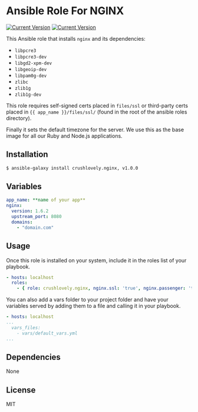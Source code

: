 # Ansible Role For NGINX

[![Current Version](https://img.shields.io/badge/Release-v1.0.0-brightgreen.svg?style=flat)](https://github.com/crushlovely/ansible-nginx/releases)
[![Current Version](http://img.shields.io/github/release/crushlovely/ansible-nginx.svg?style=flat)](https://github.com/crushlovely/ansible-nginx)

This Ansible role that installs `nginx` and its dependencies:

* `libpcre3`
* `libpcre3-dev`
* `libgd2-xpm-dev`
* `libgeoip-dev`
* `libpam0g-dev`
* `zlibc`
* `zlib1g`
* `zlib1g-dev`

This role requires self-signed certs placed in `files/ssl` or third-party certs placed in `{{ app_name }}/files/ssl/` (found in the root of the ansible roles directory).

Finally it sets the default timezone for the server.  We use this as the base image for all our Ruby and Node.js applications.

## Installation

``` bash
$ ansible-galaxy install crushlovely.nginx, v1.0.0
```

## Variables

``` yaml
app_name: **name of your app**
nginx:
  version: 1.6.2
  upstream_port: 8080
  domains:
    - "domain.com"
```

## Usage

Once this role is installed on your system, include it in the roles list of your playbook.

``` yaml
- hosts: localhost
  roles:
    - { role: crushlovely.nginx, nginx.ssl: 'true', nginx.passenger: 'true', nginx.custom: 'true' }
```
You can also add a vars folder to your project folder and have your variables served by adding them to a file and calling it in your playbook.

```yaml
- hosts: localhost
...
  vars_files:
    - vars/default_vars.yml
...
```

## Dependencies

None

## License

MIT